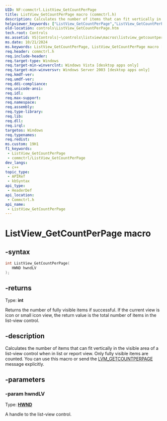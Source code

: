 ```yaml
---
UID: NF:commctrl.ListView_GetCountPerPage
title: ListView_GetCountPerPage macro (commctrl.h)
description: Calculates the number of items that can fit vertically in the visible area of a list-view control when in list or report view. Only fully visible items are counted. You can use this macro or send the LVM_GETCOUNTPERPAGE message explicitly.
helpviewer_keywords: ["ListView_GetCountPerPage","ListView_GetCountPerPage macro [Windows Controls]","_win32_ListView_GetCountPerPage","_win32_ListView_GetCountPerPage_cpp","commctrl/ListView_GetCountPerPage","controls.ListView_GetCountPerPage","controls._win32_ListView_GetCountPerPage"]
old-location: controls\ListView_GetCountPerPage.htm
tech.root: Controls
ms.assetid: VS|Controls|~\controls\listview\macros\listview_getcountperpage.htm
ms.date: 10/21/2024
ms.keywords: ListView_GetCountPerPage, ListView_GetCountPerPage macro [Windows Controls], _win32_ListView_GetCountPerPage, _win32_ListView_GetCountPerPage_cpp, commctrl/ListView_GetCountPerPage, controls.ListView_GetCountPerPage, controls._win32_ListView_GetCountPerPage
req.header: commctrl.h
req.include-header: 
req.target-type: Windows
req.target-min-winverclnt: Windows Vista [desktop apps only]
req.target-min-winversvr: Windows Server 2003 [desktop apps only]
req.kmdf-ver: 
req.umdf-ver: 
req.ddi-compliance: 
req.unicode-ansi: 
req.idl: 
req.max-support: 
req.namespace: 
req.assembly: 
req.type-library: 
req.lib: 
req.dll: 
req.irql: 
targetos: Windows
req.typenames: 
req.redist: 
ms.custom: 19H1
f1_keywords:
 - ListView_GetCountPerPage
 - commctrl/ListView_GetCountPerPage
dev_langs:
 - c++
topic_type:
 - APIRef
 - kbSyntax
api_type:
 - HeaderDef
api_location:
 - Commctrl.h
api_name:
 - ListView_GetCountPerPage
---
```


# ListView_GetCountPerPage macro

## -syntax

```cpp
int ListView_GetCountPerPage(
   HWND hwndLV
);
```

## -returns

Type: **int**

Returns the number of fully visible items if successful. If the current view is icon or small icon view, the return value is the total number of items in the list-view control.


## -description

Calculates the number of items that can fit vertically in the visible area of a list-view control when in list or report view. Only fully visible items are counted. You can use this macro or send the <a href="/windows/desktop/Controls/lvm-getcountperpage">LVM_GETCOUNTPERPAGE</a> message explicitly.

## -parameters

### -param hwndLV

Type: <b><a href="/windows/desktop/WinProg/windows-data-types">HWND</a></b>

A handle to the list-view control.
